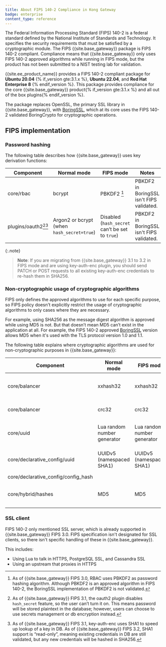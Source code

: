 ```yaml
---
title: About FIPS 140-2 Compliance in Kong Gateway
badge: enterprise
content_type: reference
---
```


The Federal Information Processing Standard (FIPS) 140-2 is a federal standard defined by the National Institute of Standards and Technology. It specifies the security requirements that must be satisfied by a cryptographic module. The FIPS {{site.base_gateway}} package is FIPS 140-2 compliant. Compliance means that {{site.base_gateway}} only uses FIPS 140-2 approved algorithms while running in FIPS mode, but the product has not been submitted to a NIST testing lab for validation.


{{site.ee_product_name}} provides a FIPS 140-2 compliant package for **Ubuntu 20.04** {% if_version gte:3.1.x %}, **Ubuntu 22.04**, and **Red Hat Enterprise 8** {% endif_version %}. This package provides compliance for the core {{site.base_gateway}} product{% if_version gte:3.1.x %} and all out of the box plugins{% endif_version %}.

The package replaces OpenSSL, the primary SSL library in {{site.base_gateway}}, with [BoringSSL](https://boringssl.googlesource.com/boringssl/), which at its core uses the FIPS 140-2 validated BoringCrypto for cryptographic operations.

## FIPS implementation
### Password hashing

The following table describes how {{site.base_gateway}} uses key derivation functions:

| Component | Normal mode | FIPS mode | Notes |
|-----------|-------------|-----------|-------|
| core/rbac | bcrypt | PBKDF2 [^1] | PBKDF2 in BoringSSL isn't FIPS validated. |
| plugins/oauth2[^2][^3] | Argon2 or bcrypt (when `hash_secret=true`) | Disabled (`hash_secret` can’t be set to `true`) | PBKDF2 in BoringSSL isn't FIPS validated. |

[^1]: As of {{site.base_gateway}} FIPS 3.0, RBAC uses PBKDF2 as password hashing algorithm. Although PBKDF2 is an approved algorithm in FIPS 140-2, the BoringSSL implementation of PBKDF2 is not validated.
[^2]: As of {{site.base_gateway}} FIPS 3.1, the oauth2 plugin disables `hash_secret` feature, so the user can’t turn it on. This means password will be stored plaintext in the database; however, users can choose to use secrets management or db encryption instead.
[^3]: As of {{site.base_gateway}} FIPS 3.1, key-auth-enc uses SHA1 to speed up lookup of a key in DB. As of {{site.base_gateway}} FIPS 3.2, SHA1 support is “read-only”, meaning existing credentials in DB are still validated, but any new credentials will be hashed in SHA256.

{:.note}
> **Note**: If you are migrating from {{site.base_gateway}} 3.1 to 3.2 in FIPS mode and are using key-auth-enc plugin, you should send PATCH or POST requests to all existing key-auth-enc credentials to re-hash them in SHA256.

### Non-cryptographic usage of cryptographic algorithms

FIPS only defines the approved algorithms to use for each specific purpose, so FIPS policy doesn't explicitly restrict the usage of cryptographic algorithms to only cases where they are necessary. 

For example, using SHA256 as the message digest algorithm is approved while using MD5 is not. But that doesn’t mean MD5 can’t exist in the application at all. For example, the FIPS 140-2 approved [BoringSSL](https://csrc.nist.gov/CSRC/media/projects/cryptographic-module-validation-program/documents/security-policies/140sp3678.pdf) version allows MD5 when it's used with the TLS protocol version 1.0 and 1.1. 

The following table explains where cryptographic algorithms are used for non-cryptographic purposes in {{site.base_gateway}}:

| Component | Normal mode | FIPS mode | Notes |
|-----------|-------------|-----------|-------|
| core/balancer | xxhash32 | xxhash32 | Use to generate a unique identifier. |
| core/balancer | crc32 | crc32 | crc32 isn't message digest. |
| core/uuid | Lua random number generator | Lua random number generator | The RNG isn’t used for cryptographic purposes. |
| core/declarative_config/uuid | UUIDv5 (namespaced SHA1) | UUIDv5 (namespaced SHA1) | Used to generate a unique identifier. |
| core/declarative_config/config_hash
core/hybrid/hashes | MD5 | MD5 | Used to generate a unique identifier. |

### SSL client

FIPS 140-2 only mentioned SSL server, which is already supported in {{site.base_gateway}} FIPS 3.0. FIPS specification isn't designated for SSL clients, so there isn't specific handling of these in {{site.base_gateway}}.

This includes:
* Using Lua to talk in HTTPS, PostgreSQL SSL, and Cassandra SSL
* Using an upstream that proxies in HTTPS